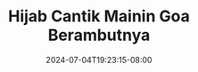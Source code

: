 --- 
title: "Hijab Cantik Mainin Goa Berambutnya"
description: "video   Hijab Cantik Mainin Goa Berambutnya yandex   terbaru"
date: 2024-07-04T19:23:15-08:00
file_code: "chcc8qa21hny"
draft: false
cover: "fcj1ppuv843k7mnq.jpg"
tags: ["Hijab", "Cantik", "Mainin", "Goa", "Berambutnya", "bokep-indo", "bokep-viral", "bokep-ig"]
length: 91
fld_id: "1235739"
foldername: "Asupan Hijab"
categories: ["Asupan Hijab"]
views: 160
---